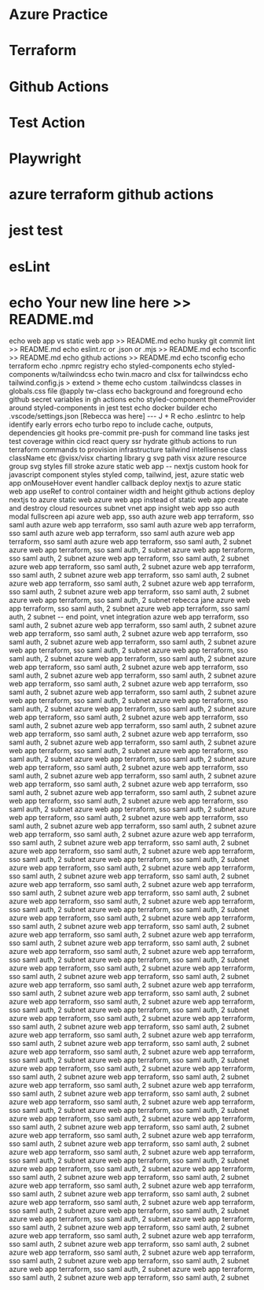 # Azure Practice
# Terraform
# Github Actions
# Test Action
# Playwright
# azure terraform github actions
# jest test
# esLint
# echo Your new line here >> README.md
echo web app vs static web app >> README.md
echo husky git commit lint >> README.md
echo eslint.rc or .json or .mjs >> README.md
echo tsconfic >> README.md
echo github actions >> README.md
echo tsconfig
echo terraform
echo .npmrc registry
echo styled-components
echo styled-components w/tailwindcss
echo twin.macro and clsx for tailwindcss
echo tailwind.config.js > extend > theme
echo custom .tailwindcss classes in globals.css file @apply tw-class
echo background and foreground
echo github secret variables in gh actions
echo styled-component themeProvider around styled-components in jest test
echo docker builder
echo .vscode/settings.json [Rebecca was here] --- J + R
echo .eslintrc to help identify early errors
echo turbo repo to include cache, outputs, dependencies
git hooks pre-commit pre-push for command line tasks
jest test coverage within cicd
react query ssr hydrate
github actions to run terraform commands to provision infrastructure
tailwind intellisense class className etc
@visx/visx charting library
g svg path visx
azure resource group
svg styles fill stroke
azure static web app -- nextjs
custom hook for javascript component styles
styled comp, tailwind, jest, azure static web app
onMouseHover event handler callback
deploy nextjs to azure static web app
useRef to control container width and height
github actions deploy nextjs to azure static web
azure web app instead of static web app
create and destroy cloud resources subnet vnet app insight web app
sso auth
modal fullscreen api
azure web app, sso auth
azure web app terraform, sso saml auth
azure web app terraform, sso saml auth
azure web app terraform, sso saml auth
azure web app terraform, sso saml auth
azure web app terraform, sso saml auth
azure web app terraform, sso saml auth, 2 subnet
azure web app terraform, sso saml auth, 2 subnet
azure web app terraform, sso saml auth, 2 subnet
azure web app terraform, sso saml auth, 2 subnet
azure web app terraform, sso saml auth, 2 subnet
azure web app terraform, sso saml auth, 2 subnet
azure web app terraform, sso saml auth, 2 subnet
azure web app terraform, sso saml auth, 2 subnet
azure web app terraform, sso saml auth, 2 subnet
azure web app terraform, sso saml auth, 2 subnet
azure web app terraform, sso saml auth, 2 subnet
rebecca jane
azure web app terraform, sso saml auth, 2 subnet
azure web app terraform, sso saml auth, 2 subnet -- end point, vnet integration
azure web app terraform, sso saml auth, 2 subnet
azure web app terraform, sso saml auth, 2 subnet
azure web app terraform, sso saml auth, 2 subnet
azure web app terraform, sso saml auth, 2 subnet
azure web app terraform, sso saml auth, 2 subnet
azure web app terraform, sso saml auth, 2 subnet
azure web app terraform, sso saml auth, 2 subnet
azure web app terraform, sso saml auth, 2 subnet
azure web app terraform, sso saml auth, 2 subnet
azure web app terraform, sso saml auth, 2 subnet
azure web app terraform, sso saml auth, 2 subnet
azure web app terraform, sso saml auth, 2 subnet
azure web app terraform, sso saml auth, 2 subnet
azure web app terraform, sso saml auth, 2 subnet
azure web app terraform, sso saml auth, 2 subnet
azure web app terraform, sso saml auth, 2 subnet
azure web app terraform, sso saml auth, 2 subnet
azure web app terraform, sso saml auth, 2 subnet
azure web app terraform, sso saml auth, 2 subnet
azure web app terraform, sso saml auth, 2 subnet
azure web app terraform, sso saml auth, 2 subnet
azure web app terraform, sso saml auth, 2 subnet
azure web app terraform, sso saml auth, 2 subnet
azure web app terraform, sso saml auth, 2 subnet
azure web app terraform, sso saml auth, 2 subnet
azure web app terraform, sso saml auth, 2 subnet
azure web app terraform, sso saml auth, 2 subnet
azure web app terraform, sso saml auth, 2 subnet
azure web app terraform, sso saml auth, 2 subnet
azure web app terraform, sso saml auth, 2 subnet
azure web app terraform, sso saml auth, 2 subnet
azure web app terraform, sso saml auth, 2 subnet
azure web app terraform, sso saml auth, 2 subnet
azure web app terraform, sso saml auth, 2 subnet
azure web app terraform, sso saml auth, 2 subnet
azure web app terraform, sso saml auth, 2 subnet
azure web app terraform, sso saml auth, 2 subnet
azure web app terraform, sso saml auth, 2 subnet
azure web app terraform, sso saml auth, 2 subnet
azure
azure web app terraform, sso saml auth, 2 subnet
azure web app terraform, sso saml auth, 2 subnet
azure web app terraform, sso saml auth, 2 subnet
azure web app terraform, sso saml auth, 2 subnet
azure web app terraform, sso saml auth, 2 subnet
azure web app terraform, sso saml auth, 2 subnet
azure web app terraform, sso saml auth, 2 subnet
azure web app terraform, sso saml auth, 2 subnet
azure web app terraform, sso saml auth, 2 subnet
azure web app terraform, sso saml auth, 2 subnet
azure web app terraform, sso saml auth, 2 subnet
azure web app terraform, sso saml auth, 2 subnet
azure web app terraform, sso saml auth, 2 subnet
azure web app terraform, sso saml auth, 2 subnet
azure web app terraform, sso saml auth, 2 subnet
azure web app terraform, sso saml auth, 2 subnet
azure web app terraform, sso saml auth, 2 subnet
azure web app terraform, sso saml auth, 2 subnet
azure web app terraform, sso saml auth, 2 subnet
azure web app terraform, sso saml auth, 2 subnet
azure web app terraform, sso saml auth, 2 subnet
azure web app terraform, sso saml auth, 2 subnet
azure web app terraform, sso saml auth, 2 subnet
azure web app terraform, sso saml auth, 2 subnet
azure web app terraform, sso saml auth, 2 subnet
azure web app terraform, sso saml auth, 2 subnet
azure web app terraform, sso saml auth, 2 subnet
azure web app terraform, sso saml auth, 2 subnet
azure web app terraform, sso saml auth, 2 subnet
azure web app terraform, sso saml auth, 2 subnet
azure web app terraform, sso saml auth, 2 subnet
azure web app terraform, sso saml auth, 2 subnet
azure web app terraform, sso saml auth, 2 subnet
azure web app terraform, sso saml auth, 2 subnet
azure web app terraform, sso saml auth, 2 subnet
azure web app terraform, sso saml auth, 2 subnet
azure web app terraform, sso saml auth, 2 subnet
azure web app terraform, sso saml auth, 2 subnet
azure web app terraform, sso saml auth, 2 subnet
azure web app terraform, sso saml auth, 2 subnet
azure web app terraform, sso saml auth, 2 subnet
azure web app terraform, sso saml auth, 2 subnet
azure web app terraform, sso saml auth, 2 subnet
azure web app terraform, sso saml auth, 2 subnet
azure web app terraform, sso saml auth, 2 subnet
azure web app terraform, sso saml auth, 2 subnet
azure web app terraform, sso saml auth, 2 subnet
azure web app terraform, sso saml auth, 2 subnet
azure web app terraform, sso saml auth, 2 subnet
azure web app terraform, sso saml auth, 2 subnet
azure web app terraform, sso saml auth, 2 subnet
azure web app terraform, sso saml auth, 2 subnet
azure web app terraform, sso saml auth, 2 subnet
azure web app terraform, sso saml auth, 2 subnet
azure web app terraform, sso saml auth, 2 subnet
azure web app terraform, sso saml auth, 2 subnet
azure web app terraform, sso saml auth, 2 subnet
azure web app terraform, sso saml auth, 2 subnet
azure web app terraform, sso saml auth, 2 subnet
azure web app terraform, sso saml auth, 2 subnet
azure web app terraform, sso saml auth, 2 subnet
azure web app terraform, sso saml auth, 2 subnet
azure web app terraform, sso saml auth, 2 subnet
azure web app terraform, sso saml auth, 2 subnet
azure web app terraform, sso saml auth, 2 subnet
azure web app terraform, sso saml auth, 2 subnet
azure web app terraform, sso saml auth, 2 subnet
azure web app terraform, sso saml auth, 2 subnet
azure web app terraform, sso saml auth, 2 subnet
azure web app terraform, sso saml auth, 2 subnet
azure web app terraform, sso saml auth, 2 subnet
azure web app terraform, sso saml auth, 2 subnet
azure web app terraform, sso saml auth, 2 subnet
azure web app terraform, sso saml auth, 2 subnet
azure web app terraform, sso saml auth, 2 subnet
azure web app terraform, sso saml auth, 2 subnet
azure web app terraform, sso saml auth, 2 subnet
azure web app terraform, sso saml auth, 2 subnet
azure web app terraform, sso saml auth, 2 subnet
azure web app terraform, sso saml auth, 2 subnet
